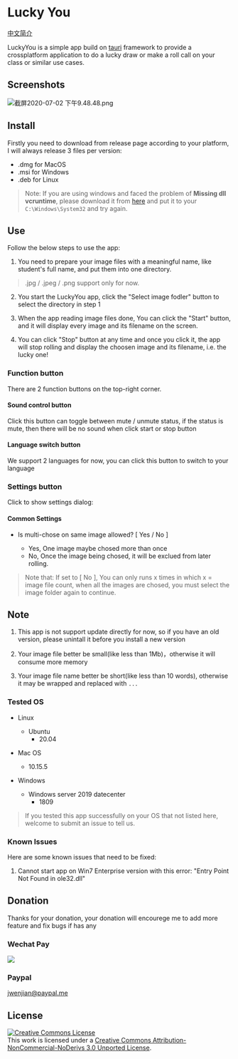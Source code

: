 # Lucky You

[中文简介](README_cn.md)

LuckyYou is a simple app build on [tauri](https://github.com/tauri-apps/tauri) framework to provide a crossplatform application to do a lucky draw or make a roll call on your class or similar use cases.

## Screenshots

![截屏2020-07-02 下午9.48.48.png](https://i.loli.net/2020/07/02/YdMAVhbyqBIuS19.png)

## Install

Firstly you need to download from release page according to your platform, I will always release 3 files per version:

- .dmg for MacOS
- .msi for Windows
- .deb for Linux

> Note: If you are using windows and faced the problem of **Missing dll vcruntime**, please download it from [here](https://cn.dll-files.com/vcruntime140_1.dll.html) and put it to your `C:\Windows\System32` and try again.

## Use

Follow the below steps to use the app:

1. You need to prepare your image files with a meaningful name, like student's full name, and put them into one directory.

> .jpg / .jpeg / .png support only for now.

2. You start the LuckyYou app, click the "Select image fodler" button to select the directory in step 1

3. When the app reading image files done, You can click the "Start" button, and it will display every image and its filename on the screen.

4. You can click "Stop" button at any time and once you click it, the app will stop rolling and display the choosen image and its filename, i.e. the lucky one!


### Function button

There are 2 function buttons on the top-right corner.

#### Sound control button

Click this button can toggle between mute / unmute status, if the status is mute, then there will be no sound when click start or stop button

#### Language switch button

We support 2 languages for now, you can click this button to switch to your language

### Settings button

Click to show settings dialog:

#### Common Settings

- Is multi-chose on same image allowed? [ Yes / No ]

  - Yes, One image maybe chosed more than once
  - No, Once the image being chosed, it will be exclued from later rolling.

> Note that: If set to [ No ], You can only runs x times in which x = image file count, when all the images are chosed, you must select the image folder again to continue.


## Note

1. This app is not support update directly for now, so if you have an old version, please unintall it before you install a new version

2. Your image file better be small(like less than 1Mb)，otherwise it will consume more memory

3. Your image file name better be short(like less than 10 words), otherwise it may be wrapped and replaced with `...`

### Tested OS

- Linux
  - Ubuntu
    - 20.04

- Mac OS
  - 10.15.5

- Windows
  - Windows server 2019 datecenter
    - 1809

> If you tested this app successfully on your OS that not listed here, welcome to submit an issue to tell us.

### Known Issues 

Here are some known issues that need to be fixed:

1. Cannot start app on Win7 Enterprise version with this error: "Entry Point Not Found in ole32.dll"

## Donation

Thanks for your donation, your donation will encourege me to add more feature and fix bugs if has any

### Wechat Pay

![](public/wechat.png)

### Paypal

[jwenjian@paypal.me](https://paypal.me/jwenjian/1)

## License

<a rel="license" href="http://creativecommons.org/licenses/by-nc-nd/3.0/"><img alt="Creative Commons License" style="border-width:0" src="https://i.creativecommons.org/l/by-nc-nd/3.0/88x31.png" /></a><br />This work is licensed under a <a rel="license" href="http://creativecommons.org/licenses/by-nc-nd/3.0/">Creative Commons Attribution-NonCommercial-NoDerivs 3.0 Unported License</a>.